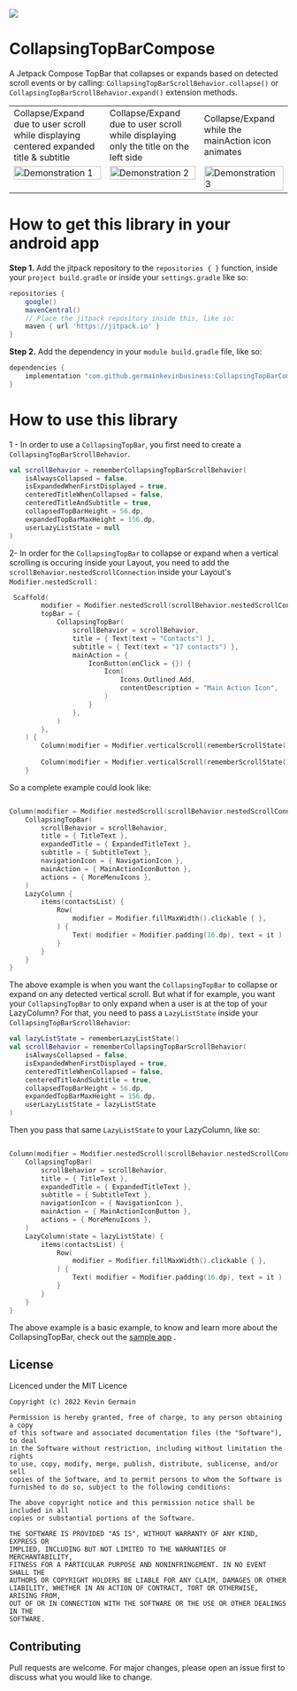 [![](https://jitpack.io/v/germainkevinbusiness/CollapsingTopBarCompose.svg)](https://jitpack.io/#germainkevinbusiness/CollapsingTopBarCompose)

# CollapsingTopBarCompose

A Jetpack Compose TopBar that collapses or expands based on detected scroll events or by calling:
```CollapsingTopBarScrollBehavior.collapse()``` or ```CollapsingTopBarScrollBehavior.expand()```
extension methods.

<table>
  <tr>
    <td>Collapse/Expand due to user scroll while displaying centered expanded title & subtitle</td>
    <td>Collapse/Expand due to user scroll while displaying only the title on the left side</td>
    <td>Collapse/Expand while the mainAction icon animates</td>
  </tr>
  <tr>
    <td valign="top"><img src="https://user-images.githubusercontent.com/83923717/170046931-3f9cf06e-9476-4ea1-a932-34d3197a47df.gif" alt="Demonstration 1" width="100%" height="auto"/></td>
    <td valign="top"><img src="https://user-images.githubusercontent.com/83923717/170043487-5e78724b-bd66-4617-b703-624281d49c2a.gif" alt="Demonstration 2" width="100%" height="auto"/></td>
    <td valign="top"><img src="https://user-images.githubusercontent.com/83923717/196091667-c8a48a32-aa66-4e71-afc7-7bbd247d5ee3.gif" alt="Demonstration 3" width="100%" height="auto"/></td>
  </tr>
 </table> 

# How to get this library in your android app

**Step 1.** Add the jitpack repository to the ``repositories { }``  function, inside
your ``project build.gradle`` or inside your ``settings.gradle`` like so:

```groovy
repositories {
    google()
    mavenCentral()
    // Place the jitpack repository inside this, like so:
    maven { url 'https://jitpack.io' }
}
```

**Step 2.** Add the dependency in your ``` module build.gradle ``` file, like so:

```groovy
dependencies {
    implementation "com.github.germainkevinbusiness:CollapsingTopBarCompose:1.1.2-rc01"
}
```

# How to use this library

1 - In order to use a ```CollapsingTopBar```, you first need to create a ```CollapsingTopBarScrollBehavior```.

```kotlin
val scrollBehavior = rememberCollapsingTopBarScrollBehavior(
    isAlwaysCollapsed = false,
    isExpandedWhenFirstDisplayed = true,
    centeredTitleWhenCollapsed = false,
    centeredTitleAndSubtitle = true,
    collapsedTopBarHeight = 56.dp,
    expandedTopBarMaxHeight = 156.dp,
    userLazyListState = null
)
```

2-  In order for the ```CollapsingTopBar``` to collapse or expand when a vertical scrolling is occuring inside your Layout, you need to add the ```scrollBehavior.nestedScrollConnection``` inside your Layout's ```Modifier.nestedScroll``` :

```kotlin
 Scaffold(
        modifier = Modifier.nestedScroll(scrollBehavior.nestedScrollConnection),
        topBar = {
            CollapsingTopBar(
                scrollBehavior = scrollBehavior,
                title = { Text(text = "Contacts") },
                subtitle = { Text(text = "17 contacts") },
                mainAction = {
                    IconButton(onClick = {}) {
                        Icon(
                            Icons.Outlined.Add,
                            contentDescription = "Main Action Icon",
                        )
                    }
                },
            )
        },
    ) {
        Column(modifier = Modifier.verticalScroll(rememberScrollState())) {}
        
        Column(modifier = Modifier.verticalScroll(rememberScrollState())) {}
    }
```

So a complete example could look like:

```kotlin

Column(modifier = Modifier.nestedScroll(scrollBehavior.nestedScrollConnection)) {
    CollapsingTopBar(
        scrollBehavior = scrollBehavior,
        title = { TitleText },
        expandedTitle = { ExpandedTitleText },
        subtitle = { SubtitleText },
        navigationIcon = { NavigationIcon },
        mainAction = { MainActionIconButton },
        actions = { MoreMenuIcons },
    )
    LazyColumn {
        items(contactsList) {
            Row(
                modifier = Modifier.fillMaxWidth().clickable { },
            ) {
                Text( modifier = Modifier.padding(16.dp), text = it )
            }
        }
    }
}
```

The above example is when you want the ```CollapsingTopBar``` to collapse or expand on any detected vertical scroll. But what if 
for example, you want your ```CollapsingTopBar``` to only expand when a user is at the top of your LazyColumn? 
For that, you need to pass a ```LazyListState``` inside your  ```CollapsingTopBarScrollBehavior```:

```kotlin
val lazyListState = rememberLazyListState()
val scrollBehavior = rememberCollapsingTopBarScrollBehavior(
    isAlwaysCollapsed = false,
    isExpandedWhenFirstDisplayed = true,
    centeredTitleWhenCollapsed = false,
    centeredTitleAndSubtitle = true,
    collapsedTopBarHeight = 56.dp,
    expandedTopBarMaxHeight = 156.dp,
    userLazyListState = lazyListState
)
```

Then you pass that same ```LazyListState``` to your LazyColumn, like so:
```kotlin

Column(modifier = Modifier.nestedScroll(scrollBehavior.nestedScrollConnection)) {
    CollapsingTopBar(
        scrollBehavior = scrollBehavior,
        title = { TitleText },
        expandedTitle = { ExpandedTitleText },
        subtitle = { SubtitleText },
        navigationIcon = { NavigationIcon },
        mainAction = { MainActionIconButton },
        actions = { MoreMenuIcons },
    )
    LazyColumn(state = lazyListState) {
        items(contactsList) {
            Row(
                modifier = Modifier.fillMaxWidth().clickable { },
            ) {
                Text( modifier = Modifier.padding(16.dp), text = it )
            }
        }
    }
}
```

The above example is a basic example, to know and learn more about the CollapsingTopBar, check out
the [sample app](https://github.com/germainkevinbusiness/CollapsingTopBarCompose/blob/master/app/src/main/java/com/germainkevin/collapsingtopbarcompose/MainActivity.kt)
.


## License

Licenced under the MIT Licence

```
Copyright (c) 2022 Kevin Germain

Permission is hereby granted, free of charge, to any person obtaining a copy
of this software and associated documentation files (the "Software"), to deal
in the Software without restriction, including without limitation the rights
to use, copy, modify, merge, publish, distribute, sublicense, and/or sell
copies of the Software, and to permit persons to whom the Software is
furnished to do so, subject to the following conditions:

The above copyright notice and this permission notice shall be included in all
copies or substantial portions of the Software.

THE SOFTWARE IS PROVIDED "AS IS", WITHOUT WARRANTY OF ANY KIND, EXPRESS OR
IMPLIED, INCLUDING BUT NOT LIMITED TO THE WARRANTIES OF MERCHANTABILITY,
FITNESS FOR A PARTICULAR PURPOSE AND NONINFRINGEMENT. IN NO EVENT SHALL THE
AUTHORS OR COPYRIGHT HOLDERS BE LIABLE FOR ANY CLAIM, DAMAGES OR OTHER
LIABILITY, WHETHER IN AN ACTION OF CONTRACT, TORT OR OTHERWISE, ARISING FROM,
OUT OF OR IN CONNECTION WITH THE SOFTWARE OR THE USE OR OTHER DEALINGS IN THE
SOFTWARE.
```

## Contributing

Pull requests are welcome. For major changes, please open an issue first to discuss what you would
like to change.
